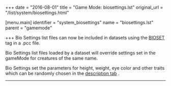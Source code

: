 +++
date = "2016-08-01"
title = "Game Mode: biosettings.lst"
original_url = "/list/system/biosettings.html"

[menu.main]
    identifier = "system_biosettings"
    name = "biosettings.lst"
    parent = "gamemode"
    
+++
Bio Settings list files can now be included in datasets using the
[BIOSET](/list/data/pcc/bioset.html) tag in a .pcc file.

Bio Settings list files loaded by a dataset will override settings set
in the gameMode for creatures of the same name.

Bio Settings set the parameters for height, weight, eye color and other
traits which can be randomly chosen in the [description
tab](/tab/description.html) .

------------------------------------------------------------------------


